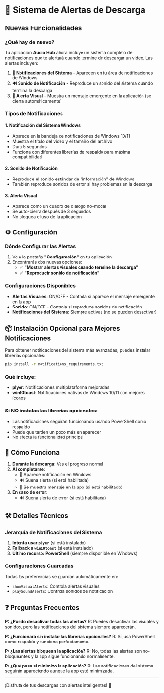 # 🔔 Sistema de Alertas de Descarga

## Nuevas Funcionalidades

### ¿Qué hay de nuevo?

Tu aplicación **Audio Hub** ahora incluye un sistema completo de notificaciones que te alertará cuando termine de descargar un video. Las alertas incluyen:

1. **🔔 Notificaciones del Sistema** - Aparecen en tu área de notificaciones de Windows
2. **🔊 Sonido de Notificación** - Reproduce un sonido del sistema cuando termina la descarga
3. **💬 Alerta Visual** - Muestra un mensaje emergente en la aplicación (se cierra automáticamente)

### Tipos de Notificaciones

#### 1. Notificación del Sistema Windows
- Aparece en la bandeja de notificaciones de Windows 10/11
- Muestra el título del video y el tamaño del archivo
- Dura 5 segundos
- Funciona con diferentes librerías de respaldo para máxima compatibilidad

#### 2. Sonido de Notificación
- Reproduce el sonido estándar de "información" de Windows
- También reproduce sonidos de error si hay problemas en la descarga

#### 3. Alerta Visual
- Aparece como un cuadro de diálogo no-modal
- Se auto-cierra después de 3 segundos
- No bloquea el uso de la aplicación

## ⚙️ Configuración

### Dónde Configurar las Alertas

1. Ve a la pestaña **"Configuración"** en tu aplicación
2. Encontrarás dos nuevas opciones:
   - ✅ **"Mostrar alertas visuales cuando termine la descarga"**
   - ✅ **"Reproducir sonido de notificación"**

### Configuraciones Disponibles

- **Alertas Visuales**: ON/OFF - Controla si aparece el mensaje emergente en la app
- **Sonido**: ON/OFF - Controla si reproduce sonidos de notificación
- **Notificaciones del Sistema**: Siempre activas (no se pueden desactivar)

## 📦 Instalación Opcional para Mejores Notificaciones

Para obtener notificaciones del sistema más avanzadas, puedes instalar librerías opcionales:

```bash
pip install -r notifications_requirements.txt
```

### Qué incluye:

- **plyer**: Notificaciones multiplataforma mejoradas
- **win10toast**: Notificaciones nativas de Windows 10/11 con mejores íconos

### Si NO instalas las librerías opcionales:
- Las notificaciones seguirán funcionando usando PowerShell como respaldo
- Puede que tarden un poco más en aparecer
- No afecta la funcionalidad principal

## 🎯 Cómo Funciona

1. **Durante la descarga**: Ves el progreso normal
2. **Al completarse**: 
   - 🔔 Aparece notificación en Windows
   - 🔊 Suena alerta (si está habilitada)
   - 💬 Se muestra mensaje en la app (si está habilitado)
3. **En caso de error**:
   - 🔊 Suena alerta de error (si está habilitada)

## 🛠️ Detalles Técnicos

### Jerarquía de Notificaciones del Sistema
1. **Intenta usar `plyer`** (si está instalado)
2. **Fallback a `win10toast`** (si está instalado)
3. **Último recurso: PowerShell** (siempre disponible en Windows)

### Configuraciones Guardadas
Todas las preferencias se guardan automáticamente en:
- `showVisualAlerts`: Controla alertas visuales
- `playSoundAlerts`: Controla sonidos de notificación

## ❓ Preguntas Frecuentes

**P: ¿Puedo desactivar todas las alertas?**
R: Puedes desactivar las visuales y sonidos, pero las notificaciones del sistema siempre aparecerán.

**P: ¿Funcionará sin instalar las librerías opcionales?**
R: Sí, usa PowerShell como respaldo y funciona perfectamente.

**P: ¿Las alertas bloquean la aplicación?**
R: No, todas las alertas son no-bloqueantes y la app sigue funcionando normalmente.

**P: ¿Qué pasa si minimizo la aplicación?**
R: Las notificaciones del sistema seguirán apareciendo aunque la app esté minimizada.

---

¡Disfruta de tus descargas con alertas inteligentes! 🎉
